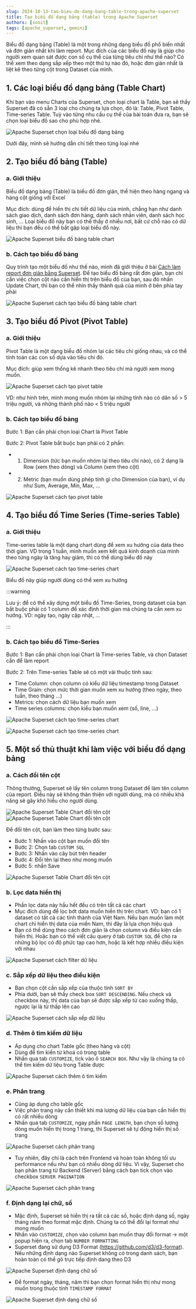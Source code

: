 ```yaml
---
slug: 2024-10-13-tao-bieu-do-dang-bang-table-trong-apache-superset
title: Tạo biểu đồ dạng bảng (table) trong Apache Superset
authors: [sonit]
tags: [apache_superset, gemini]
---
```

Biểu đồ dạng bảng (Table) là một trong những dạng biểu đồ phổ biến nhất và đơn giản nhất khi làm report. Mục đích của các biểu đồ này là giúp cho người xem quan sát được con số cụ thể của từng tiêu chí như thế nào? Có thể xem theo dạng sắp xếp theo một thứ tự nào đó, hoặc đơn giản nhất là liệt kê theo từng cột trong Dataset của mình. 

<!-- truncate -->

## 1. Các loại biểu đồ dạng bảng (Table Chart)

Khi bạn vào menu Charts của Superset, chọn loại chart là Table, bạn sẽ thấy Superset đã có sẵn 3 loại cho chúng ta lựa chọn, đó là: Table, Pivot Table, Time-series Table. Tuỳ vào từng nhu cầu cụ thể của bài toán đưa ra, bạn sẽ chọn loại biểu đồ sao cho phù hợp nhé. 

![Apache Superset chọn loại biểu đồ dạng bảng](./img/superset-choose-chart-type.png)

Dưới đây, mình sẽ hướng dẫn chi tiết theo từng loại nhé

## 2. Tạo biểu đồ bảng (Table)

### a. Giới thiệu

Biểu đồ dạng bảng (Table) là biểu đồ đơn giản, thể hiện theo hàng ngang và hàng cột giống với Excel

Mục đích: dùng để hiển thị chi tiết dữ liệu của mình, chẳng hạn như danh sách giao dịch, danh sách đơn hàng, danh sách nhân viên, danh sách học sinh, ... Loại biểu đồ này bạn có thể thấy ở nhiều nơi, bất cứ chỗ nào có dữ liệu thì bạn đều có thể bắt gặp loại biểu đồ này.

![Apache Superset biểu đồ bảng table chart](./img/apache-superset-table-chart.png)

### b. Cách tạo biểu đồ bảng

Quy trình tạo một biểu đồ như thế nào, mình đã giới thiệu ở bài [Cách làm report đơn giản bằng Superset](/2024-10-09-cach-lam-report-don-gian-bang-apache-superset-phan-2). Để tạo biểu đồ bảng rất đơn giản, bạn chỉ cần việc chọn cột nào cần hiển thị trên biểu đồ của bạn, sau đó nhấn Update Chart, thì bạn có thể nhìn thấy thành quả của mình ở bên phía tay phải

![Apache Superset cách tạo biểu đồ bảng table chart](./img/apache-superset-table-chart-2.png)

## 3. Tạo biểu đồ Pivot (Pivot Table)

### a. Giới thiệu

Pivot Table là một dạng biểu đồ nhóm lại các tiêu chí giống nhau, và có thể tính toán các con số dựa vào tiêu chí đó.

Mục đích: giúp xem thống kê nhanh theo tiêu chí mà người xem mong muốn. 

![Apache Superset cách tạo pivot table](./img/apache_superset_pivot_table_1.png)

VD: như hình trên, mình mong muốn nhóm lại những tỉnh nào có dân số > 5 triệu người, và những thành phố nào < 5 triệu người 

### b. Cách tạo biểu đồ bảng

Bước 1: Bạn cần phải chọn loại Chart là Pivot Table

Bước 2: Pivot Table bắt buộc bạn phải có 2 phần: 
* 1. Dimension (tức bạn muốn nhóm lại theo tiêu chí nào), có 2 dạng là Row (xem theo dòng) và Column (xem theo cột) 
* 2. Metric (bạn muốn dùng phép tính gì cho Dimension của bạn), ví dụ như Sum, Average, Min, Max, ...

![Apache Superset cách tạo pivot table](./img/apache_superset_pivot_table_2.png)

## 4. Tạo biểu đồ Time Series (Time-series Table)

### a. Giới thiệu

Time-series table là một dạng chart dùng để xem xu hướng của data theo thời gian. VD trong 1 tuần, mình muốn xem kết quả kinh doanh của mình theo từng ngày là tăng hay giảm, thì có thể dùng biểu đồ này

![Apache Superset cách tạo time-series chart](./img/apache_superset_time_series_table_1.jpg)

Biểu đồ này giúp người dùng có thể xem xu hướng 

:::warning

Lưu ý: để có thể xây dựng một biểu đồ Time-Series, trong dataset của bạn bắt buộc phải có 1 column để xác định thời gian mà chúng ta cần xem xu hướng. VD: ngày tạo, ngày cập nhật, ...

:::

### b. Cách tạo biểu đồ Time-Series

Bước 1: Bạn cần phải chọn loại Chart là Time-series Table, và chọn Dataset cần để làm report

Bước 2: Trên Time-series Table sẽ có một vài thuộc tính sau:
- Time Column: chọn column có kiểu dữ liệu timestamp trong Dataset
- Time Grain: chọn mức thời gian muốn xem xu hướng (theo ngày, theo tuần, theo tháng ...)
- Metrics: chọn cách dữ liệu bạn muốn xem 
- Time series columns: chọn kiểu bạn muốn xem (số, line, ...)

![Apache Superset cách tạo time-series chart](./img/apache_superset_time_series_table_2.png)

![Apache Superset cách tạo time-series chart](./img/apache_superset_time_series_table_3.png)

## 5. Một số thủ thuật khi làm việc với biểu đồ dạng bảng

### a. Cách đổi tên cột

Thông thường, Superset sẽ lấy tên column trong Dataset để làm tên column của report. Điều này sẽ không thân thiện với người dùng, mà có nhiều khả năng sẽ gây khó hiểu cho người dùng.

![Apache Superset Table Chart đổi tên cột](./img/table-change-column-name-1.png)
![Apache Superset Table Chart đổi tên cột](./img/table-change-column-name-2.png)

Để đổi tên cột, bạn làm theo từng bước sau:
- Bước 1: Nhấn vào cột bạn muốn đổi tên
- Bước 2: Chọn tab `CUSTOM SQL`
- Bước 3: Nhấn vào cây bút trên header
- Bước 4: Đổi tên lại theo như mong muốn
- Bước 5: nhấn Save

![Apache Superset Table Chart đổi tên cột](./img/table-change-column-name-3.png)

### b. Lọc data hiển thị

- Phần lọc data này hầu hết đều có trên tất cả các chart
- Mục đích dùng để lọc bớt data muốn hiển thị trên chart. VD: bạn có 1 dataset có tất cả các tỉnh thành của Việt Nam. Nếu bạn muốn làm một chart chỉ hiển thị data của miền Nam, thì đây là lựa chọn hiệu quả
- Bạn có thể dùng theo cách đơn giản là chọn column và điều kiện cần hiển thị. Hoặc bạn có thể viết câu query ở tab `CUSTOM SQL` để cho ra những bộ lọc có độ phức tạp cao hơn, hoặc là kết hợp nhiều điều kiện với nhau

![Apache Superset cách filter dữ liệu](./img/apache_superset_filter.png)

### c. Sắp xếp dữ liệu theo điều kiện

- Bạn chọn cột cần sắp xếp của thuộc tính `SORT BY`
- Phía dưới, bạn sẽ thấy check box `SORT DESCENDING`. Nếu check và checkbox này, thì data của bạn sẽ được sắp xếp từ cao xuống thấp, ngược lại là từ thấp lên cao

![Apache Superset cách sắp xếp dữ liệu](./img/apache_superset_sort.png)

### d. Thêm ô tìm kiếm dữ liệu

- Áp dụng cho chart Table gốc (theo hàng và cột)
- Dùng để tìm kiến từ khoá có trong table
- Nhấn qua tab `CUSTOMIZE`, tick vào ô `SEARCH BOX`. Như vậy là chúng ta có thể tìm kiếm dữ liệu trong Table được

![Apache Superset cách thêm ô tìm kiếm](./img/apache_superset_table_search.png)

### e. Phân trang

- Cũng áp dụng cho table gốc
- Việc phân trang này cần thiết khi mà lượng dữ liệu của bạn cần hiển thị có rất nhiều dòng
- Nhấn qua tab `CUSTOMIZE`, ngay phần `PAGE LENGTH`, bạn chọn số lượng dòng muốn hiển thị trong 1 trang, thì Superset sẽ tự động hiển thị số trang

![Apache Superset cách phân trang](./img/apache_superset_paging_1.png)

- Tuy nhiên, đây chỉ là cách trên Frontend và hoàn toàn không tối ưu performance nếu như bạn có nhiều dòng dữ liệu. Vì vậy, Superset cho bạn phân trang từ Backend (Server) bằng cách bạn tick chọn vào checkbox `SERVER PAGINATION`

![Apache Superset cách phân trang](./img/apache_superset_paging_2.png)

### f. Định dạng lại chữ, số

- Mặc định, Superset sẽ hiển thị ra tất cả các số, hoặc định dạng số, ngày tháng năm theo format mặc định. Chúng ta có thể đổi lại format như mong muốn
- Nhấn vào `CUSTOMIZE`, chọn vào column bạn muốn thay đổi format -> một popup hiện ra, chọn tab `NUMBER FORMATTING`
- Superset đang sử dụng D3 Format (https://github.com/d3/d3-format). Nếu những định dạng nào Superset không có trong danh sách, bạn hoàn toàn có thể gõ trực tiếp định dang theo D3

![Apache Superset định dạng chữ số](./img/apache_superset_format_number.png)

- Để format ngày, tháng, năm thì bạn chọn format hiển thị như mong muốn trong thuộc tính `TIMESTAMP FORMAT`

![Apache Superset định dạng chữ số](./img/apache_superset_format_number.png)